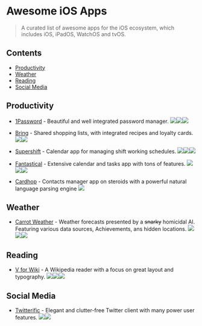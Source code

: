 # Awesome iOS Apps

> A curated list of awesome apps for the iOS ecosystem, which includes iOS, iPadOS, WatchOS and tvOS.

<!-- START doctoc generated TOC please keep comment here to allow auto update -->
<!-- DON'T EDIT THIS SECTION, INSTEAD RE-RUN doctoc TO UPDATE -->
## Contents

- [Productivity](#productivity)
- [Weather](#weather)
- [Reading](#reading)
- [Social Media](#social-media)

<!-- END doctoc generated TOC please keep comment here to allow auto update -->

## Productivity

- [1Password](https://apps.apple.com/de/app/1password-password-manager/id568903335) - Beautiful and well integrated password manager. ![][iphone]![][ipad]![][watch]

- [Bring](https://apps.apple.com/de/app/bring-shopping-list-recipes/id580669177) - Shared shopping lists, with integrated recipes and loyalty cards. ![][iphone]![][watch]

- [Supershift](https://itunes.apple.com/app/supershift/id1104165041?mt=8) - Calendar app for managing shift working schedules. ![][iphone]![][ipad]![][watch]

- [Fantastical](https://flexibits.com/fantastical/download-ios) - Extensive calendar and tasks app with tons of features. ![][iphone]![][ipad]![][watch]

- [Cardhop](https://apps.apple.com/de/app/cardhop/id1448744070) - Contacts manager app on steroids with a powerful natural language parsing engine ![][iphone]

## Weather

- [Carrot Weather](https://apps.apple.com/de/app/carrot-weather/id961390574) - Weather forecasts presented by a ~~snarky~~ homicidal AI. Featuring various data sources, Achievements, ans hidden locations. ![][iphone]![][ipad]![][watch]

## Reading

- [V for Wiki](https://apps.apple.com/de/app/v-for-wikipedia/id993435362) - 
A Wikipedia reader with a focus on great layout and typography. ![][iphone]![][ipad]![][watch]

## Social Media

- [Twitterific](https://apps.apple.com/de/app/twitterrific-tweet-your-way/id580311103) - Elegant and clutter-free Twitter client with many power user features. ![][iphone]![][ipad]

[iphone]: /media/iphone.svg
[ipad]: /media/ipad.svg
[watch]: /media/watch.svg
[tv]: /media/tv.svg
